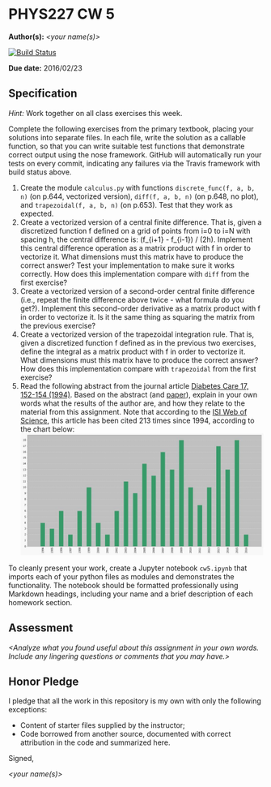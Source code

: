 # PHYS227 CW 5

**Author(s):** _\<your name(s)\>_

[![Build Status](https://travis-ci.org/chapman-phys227-2016s/cw-5-YOURTEAM.svg?branch=master)](https://travis-ci.org/chapman-phys227-2016s/cw-5-YOURTEAM)

**Due date:** 2016/02/23

## Specification

*Hint:* Work together on all class exercises this week.

Complete the following exercises from the primary textbook, placing your solutions into separate files. In each file, write the solution as a callable function, so that you can write suitable test functions that demonstrate correct output using the nose framework. GitHub will automatically run your tests on every commit, indicating any failures via the Travis framework with build status above.

1. Create the module ```calculus.py``` with functions ```discrete_func(f, a, b, n)``` (on p.644, vectorized version), ```diff(f, a, b, n)``` (on p.648, no plot), and ```trapezoidal(f, a, b, n)``` (on p.653). Test that they work as expected.
1. Create a vectorized version of a central finite difference. That is, given a discretized function f defined on a grid of points from i=0 to i=N with spacing h, the central difference is: (f_{i+1} - f_{i-1}) / (2h). Implement this central difference operation as a matrix product with f in order to vectorize it. What dimensions must this matrix have to produce the correct answer? Test your implementation to make sure it works correctly. How does this implementation compare with ```diff``` from the first exercise?
1. Create a vectorized version of a second-order central finite difference (i.e., repeat the finite difference above twice - what formula do you get?). Implement this second-order derivative as a matrix product with f in order to vectorize it. Is it the same thing as squaring the matrix from the previous exercise?
1. Create a vectorized version of the trapezoidal integration rule. That is, given a discretized function f defined as in the previous two exercises, define the integral as a matrix product with f in order to vectorize it. What dimensions must this matrix have to produce the correct answer? How does this implementation compare with ```trapezoidal``` from the first exercise?
1. Read the following abstract from the journal article [Diabetes Care 17, 152-154 (1994)](http://care.diabetesjournals.org/content/17/2/152.abstract).  Based on the abstract (and [paper](TaisMethod.pdf)), explain in your own words what the results of the author are, and how they relate to the material from this assignment. Note that according to the [ISI Web of Science](http://apps.webofknowledge.com/), this article has been cited 213 times since 1994, according to the chart below:
![Citation chart](citations.jpg)

To cleanly present your work, create a Jupyter notebook ```cw5.ipynb``` that imports each of your python files as modules and demonstrates the functionality. The notebook should be formatted professionally using Markdown headings, including your name and a brief description of each homework section. 

## Assessment

_\<Analyze what you found useful about this assignment in your own words. Include any lingering questions or comments that you may have.\>_

## Honor Pledge

I pledge that all the work in this repository is my own with only the following exceptions:

* Content of starter files supplied by the instructor;
* Code borrowed from another source, documented with correct attribution in the code and summarized here.

Signed,

_\<your name(s)\>_
